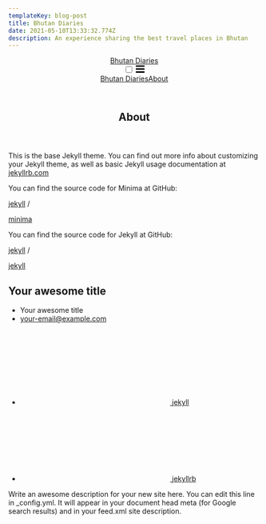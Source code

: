 ```yaml
---
templateKey: blog-post
title: Bhutan Diaries
date: 2021-05-10T13:33:32.774Z
description: An experience sharing the best travel places in Bhutan
---
```

<!DOCTYPE html>

<html lang="en"><head>

<meta charset="utf-8">

<meta http-equiv="X-UA-Compatible" content="IE=edge">

<meta name="viewport" content="width=device-width, initial-scale=1"><!-- Begin Jekyll SEO tag v2.7.1 -->

<title>About | Your awesome title</title>

<meta name="generator" content="Jekyll v4.2.0" />

<meta property="og:title" content="About" />

<meta property="og:locale" content="en_US" />

<meta name="description" content="Write an awesome description for your new site here. You can edit this line in _config.yml. It will appear in your document head meta (for Google search results) and in your feed.xml site description." />

<meta property="og:description" content="Write an awesome description for your new site here. You can edit this line in _config.yml. It will appear in your document head meta (for Google search results) and in your feed.xml site description." />

<link rel="canonical" href="/about/" />

<meta property="og:url" content="/about/" />

<meta property="og:site_name" content="Your awesome title" />

<meta name="twitter:card" content="summary" />

<meta property="twitter:title" content="About" />

<script type="application/ld+json">

{"description":"Write an awesome description for your new site here. You can edit this line in _config.yml. It will appear in your document head meta (for Google search results) and in your feed.xml site description.","@type":"WebSite","url":"/about/","name":"Your awesome title","headline":"About","@context":"https://schema.org"}</script>

<!-- End Jekyll SEO tag -->

<link rel="stylesheet" href="/assets/main.css"><link type="application/atom+xml" rel="alternate" href="/feed.xml" title="Travel to Bhutan" /></head>

<body><header class="site-header" role="banner"><div class="wrapper"><a class="site-title" rel="author" href="/">Bhutan Diaries</a><nav class="site-nav"><input type="checkbox" id="nav-trigger" class="nav-trigger" />

<label for="nav-trigger">

<span class="menu-icon">

<svg viewBox="0 0 18 15" width="18px" height="15px">

<path d="M18,1.484c0,0.82-0.665,1.484-1.484,1.484H1.484C0.665,2.969,0,2.304,0,1.484l0,0C0,0.665,0.665,0,1.484,0 h15.032C17.335,0,18,0.665,18,1.484L18,1.484z M18,7.516C18,8.335,17.335,9,16.516,9H1.484C0.665,9,0,8.335,0,7.516l0,0 c0-0.82,0.665-1.484,1.484-1.484h15.032C17.335,6.031,18,6.696,18,7.516L18,7.516z M18,13.516C18,14.335,17.335,15,16.516,15H1.484 C0.665,15,0,14.335,0,13.516l0,0c0-0.82,0.665-1.483,1.484-1.483h15.032C17.335,12.031,18,12.695,18,13.516L18,13.516z"/>

</svg>

</span>

</label>

<div class="trigger"><a class="page-link" href="/src/pages/blog/2021-05-10-hey-test-blog-from-surjith.html">Bhutan Diaries</a><a class="page-link" href="/about/">About</a></div>

</nav></div>

</header>

<main class="page-content" aria-label="Content">

<div class="wrapper">

<article class="post">

<header class="post-header">

<h1 class="post-title">About</h1>

</header>

<div class="post-content">

<p>This is the base Jekyll theme. You can find out more info about customizing your Jekyll theme, as well as basic Jekyll usage documentation at <a href="https://jekyllrb.com/">jekyllrb.com</a></p>

<p>You can find the source code for Minima at GitHub:

<a href="https://github.com/jekyll">jekyll</a> /

<a href="https://github.com/jekyll/minima">minima</a></p>

<p>You can find the source code for Jekyll at GitHub:

<a href="https://github.com/jekyll">jekyll</a> /

<a href="https://github.com/jekyll/jekyll">jekyll</a></p>

</div>

</article>

</div>

</main><footer class="site-footer h-card">

<data class="u-url" href="/"></data>

<div class="wrapper">

<h2 class="footer-heading">Your awesome title</h2>

<div class="footer-col-wrapper">

<div class="footer-col footer-col-1">

<ul class="contact-list">

<li class="p-name">Your awesome title</li><li><a class="u-email" href="mailto:your-email@example.com">your-email@example.com</a></li></ul>

</div>

<div class="footer-col footer-col-2"><ul class="social-media-list"><li><a href="https://github.com/jekyll"><svg class="svg-icon"><use xlink:href="/assets/minima-social-icons.svg#github"></use></svg> <span class="username">jekyll</span></a></li><li><a href="https://www.twitter.com/jekyllrb"><svg class="svg-icon"><use xlink:href="/assets/minima-social-icons.svg#twitter"></use></svg> <span class="username">jekyllrb</span></a></li></ul>

</div>

<div class="footer-col footer-col-3">

<p>Write an awesome description for your new site here. You can edit this line in _config.yml. It will appear in your document head meta (for Google search results) and in your feed.xml site description.</p>

</div>

</div>

</div>

</footer>

</body>

</html>